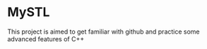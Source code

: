 # MySTL
This project is aimed to get familiar with github and practice some advanced features of C++
